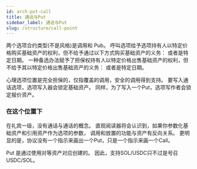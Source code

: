 ```yaml
---
id: arch-put-call
title: 通话与Put
sidebar_label: 通话与Put
slug: /structure/call-point
---
```


两个选项合约类型(不是风格)是调用和 Pub。 呼叫选项给予选项持有人以特定价格购买基础资产的权利，但不给予通过以下方式购买基础资产的义务： 或者是特定日期。 一种备选办法赋予了担保权持有人以特定价格出售基础资产的权利，但不给予其以特定价格出售基础资产的义务： 或者是特定日期。

心理选项位置是完全担保的，仅指覆盖的调用，安全的调用得到支持。 要写入通话选项，选项写入器会锁定基础资产。 同样，为了写入一个Put，选项写作者会锁定报价资产。

### 在这个位置下
在礼宾一级，没有通话与通话的概念。 直观阅读器将会认识到，如果你参数化基础资产和引用资产作为选项的参数， 调用和放置的功能与资产有反向关系。 更明显的是，协议没有一个指示来画出一个Put，只是一个指示来画一个Call。

Put 是通过使用对等资产对应创建的。 因此，支持SOL/USDC只不过是号召USDC/SOL。